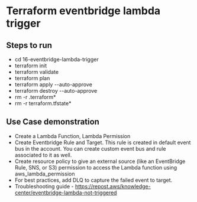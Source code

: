 # Terraform eventbridge lambda trigger

## Steps to run
  - cd 16-eventbridge-lambda-trigger
  - terraform init
  - terraform validate
  - terraform plan
  - terraform apply --auto-approve
  - terraform destroy --auto-approve
  - rm -r .terraform*
  - rm -r terraform.tfstate*
   

## Use Case demonstration
  - Create a Lambda Function, Lambda Permission
  - Create Eventbridge Rule and Target. This rule is created in default event bus in the account.
    You can create custom event bus and rule associated to it as well.        
  - Create resource policy to give an external source (like an EventBridge Rule, SNS, or S3) permission to access the Lambda function using aws_lambda_permission
  - For best practices, add DLQ to capture the failed event to target.
  - Troubleshooting guide - https://repost.aws/knowledge-center/eventbridge-lambda-not-triggered
  
